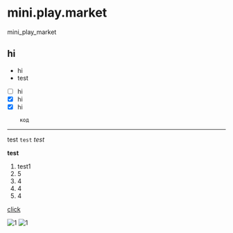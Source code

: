 # mini.play.market
mini_play_market
## hi
- hi
- test

* [ ] hi
* [x] hi
* [x] hi

```
	код
```
---
test `test` *test*

**test**

1. test1
2. 5
3. 4
4. 4
5. 4

[click](link)

![1](link)
![1](link)






